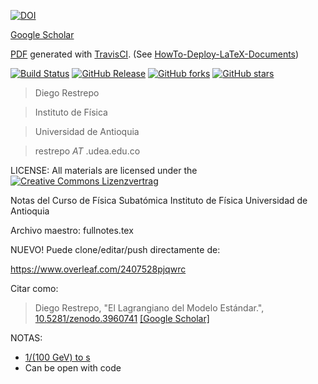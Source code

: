 [![DOI](https://zenodo.org/badge/DOI/10.5281/zenodo.3960741.svg)](https://doi.org/10.5281/zenodo.3960741)

[Google Scholar](https://scholar.google.com/scholar_lookup?title=El+Lagrangiano+del+Modelo+Estándar&author=D+Restrepo)

[PDF](https://github.com/restrepo/TCC/releases/latest) generated with [TravisCI](https://github.com/travis-ci). (See [HowTo-Deploy-LaTeX-Documents](https://github.com/SimonWaldherr/HowTo-Deploy-LaTeX-Documents))

[![Build Status](https://travis-ci.org/restrepo/TCC.svg?branch=master)](https://travis-ci.org/restrepo/TCC) 
[![GitHub Release](https://img.shields.io/badge/download-latest-brightgreen.svg)](https://github.com/restrepo/TCC/releases/latest) 
[![GitHub forks](https://img.shields.io/github/forks/restrepo/TCC.svg)](https://github.com/restrepo/TCC/network) 
[![GitHub stars](https://img.shields.io/github/stars/restrepo/TCC.svg)](https://github.com/restrepo/TCC/stargazers)



> Diego Restrepo

> Instituto de Física

> Universidad de Antioquia

> restrepo _AT_ .udea.edu.co


LICENSE: All materials are licensed under the
[![Creative Commons Lizenzvertrag](https://i.creativecommons.org/l/by-sa/4.0/88x31.png)](http://creativecommons.org/licenses/by-sa/4.0/) 

Notas del Curso de Física Subatómica
Instituto de Física 
Universidad de Antioquia

Archivo maestro: fullnotes.tex

NUEVO!
Puede clone/editar/push directamente de:

https://www.overleaf.com/2407528pjqwrc

Citar como:

> Diego Restrepo, "El Lagrangiano del Modelo Estándar.", [10.5281/zenodo.3960741](http://doi.org/10.5281/zenodo.3960741) [[Google Scholar]](https://scholar.google.com/scholar_lookup?hl=en&title=El+Lagrangiano+del+Modelo+Estándar&author=D+Restrepo)

NOTAS:
* [1/(100 GeV) to s](https://www.wolframalpha.com/input/?i=1%2F(100+GeV)++to+s)
* Can be open with code

